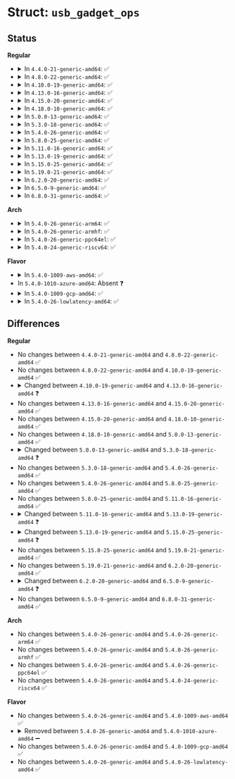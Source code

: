 # Struct: <code>usb_gadget_ops</code>

## Status
<b>Regular</b>
<ul>
<li>
<details>
<summary>In <code>4.4.0-21-generic-amd64</code>: ✅</summary>

```c
struct usb_gadget_ops {
    int (*)(struct usb_gadget *) get_frame;
    int (*)(struct usb_gadget *) wakeup;
    int (*)(struct usb_gadget *, int) set_selfpowered;
    int (*)(struct usb_gadget *, int) vbus_session;
    int (*)(struct usb_gadget *, unsigned int) vbus_draw;
    int (*)(struct usb_gadget *, int) pullup;
    int (*)(struct usb_gadget *, unsigned int, long unsigned int) ioctl;
    void (*)(struct usb_dcd_config_params *) get_config_params;
    int (*)(struct usb_gadget *, struct usb_gadget_driver *) udc_start;
    int (*)(struct usb_gadget *) udc_stop;
    struct usb_ep * (*)(struct usb_gadget *, struct usb_endpoint_descriptor *, struct usb_ss_ep_comp_descriptor *) match_ep;
}
```
</details>
</li>
<li>
<details>
<summary>In <code>4.8.0-22-generic-amd64</code>: ✅</summary>

```c
struct usb_gadget_ops {
    int (*)(struct usb_gadget *) get_frame;
    int (*)(struct usb_gadget *) wakeup;
    int (*)(struct usb_gadget *, int) set_selfpowered;
    int (*)(struct usb_gadget *, int) vbus_session;
    int (*)(struct usb_gadget *, unsigned int) vbus_draw;
    int (*)(struct usb_gadget *, int) pullup;
    int (*)(struct usb_gadget *, unsigned int, long unsigned int) ioctl;
    void (*)(struct usb_dcd_config_params *) get_config_params;
    int (*)(struct usb_gadget *, struct usb_gadget_driver *) udc_start;
    int (*)(struct usb_gadget *) udc_stop;
    struct usb_ep * (*)(struct usb_gadget *, struct usb_endpoint_descriptor *, struct usb_ss_ep_comp_descriptor *) match_ep;
}
```
</details>
</li>
<li>
<details>
<summary>In <code>4.10.0-19-generic-amd64</code>: ✅</summary>

```c
struct usb_gadget_ops {
    int (*)(struct usb_gadget *) get_frame;
    int (*)(struct usb_gadget *) wakeup;
    int (*)(struct usb_gadget *, int) set_selfpowered;
    int (*)(struct usb_gadget *, int) vbus_session;
    int (*)(struct usb_gadget *, unsigned int) vbus_draw;
    int (*)(struct usb_gadget *, int) pullup;
    int (*)(struct usb_gadget *, unsigned int, long unsigned int) ioctl;
    void (*)(struct usb_dcd_config_params *) get_config_params;
    int (*)(struct usb_gadget *, struct usb_gadget_driver *) udc_start;
    int (*)(struct usb_gadget *) udc_stop;
    struct usb_ep * (*)(struct usb_gadget *, struct usb_endpoint_descriptor *, struct usb_ss_ep_comp_descriptor *) match_ep;
}
```
</details>
</li>
<li>
<details>
<summary>In <code>4.13.0-16-generic-amd64</code>: ✅</summary>

```c
struct usb_gadget_ops {
    int (*)(struct usb_gadget *) get_frame;
    int (*)(struct usb_gadget *) wakeup;
    int (*)(struct usb_gadget *, int) set_selfpowered;
    int (*)(struct usb_gadget *, int) vbus_session;
    int (*)(struct usb_gadget *, unsigned int) vbus_draw;
    int (*)(struct usb_gadget *, int) pullup;
    int (*)(struct usb_gadget *, unsigned int, long unsigned int) ioctl;
    void (*)(struct usb_dcd_config_params *) get_config_params;
    int (*)(struct usb_gadget *, struct usb_gadget_driver *) udc_start;
    int (*)(struct usb_gadget *) udc_stop;
    void (*)(struct usb_gadget *, enum usb_device_speed) udc_set_speed;
    struct usb_ep * (*)(struct usb_gadget *, struct usb_endpoint_descriptor *, struct usb_ss_ep_comp_descriptor *) match_ep;
}
```
</details>
</li>
<li>
<details>
<summary>In <code>4.15.0-20-generic-amd64</code>: ✅</summary>

```c
struct usb_gadget_ops {
    int (*)(struct usb_gadget *) get_frame;
    int (*)(struct usb_gadget *) wakeup;
    int (*)(struct usb_gadget *, int) set_selfpowered;
    int (*)(struct usb_gadget *, int) vbus_session;
    int (*)(struct usb_gadget *, unsigned int) vbus_draw;
    int (*)(struct usb_gadget *, int) pullup;
    int (*)(struct usb_gadget *, unsigned int, long unsigned int) ioctl;
    void (*)(struct usb_dcd_config_params *) get_config_params;
    int (*)(struct usb_gadget *, struct usb_gadget_driver *) udc_start;
    int (*)(struct usb_gadget *) udc_stop;
    void (*)(struct usb_gadget *, enum usb_device_speed) udc_set_speed;
    struct usb_ep * (*)(struct usb_gadget *, struct usb_endpoint_descriptor *, struct usb_ss_ep_comp_descriptor *) match_ep;
}
```
</details>
</li>
<li>
<details>
<summary>In <code>4.18.0-10-generic-amd64</code>: ✅</summary>

```c
struct usb_gadget_ops {
    int (*)(struct usb_gadget *) get_frame;
    int (*)(struct usb_gadget *) wakeup;
    int (*)(struct usb_gadget *, int) set_selfpowered;
    int (*)(struct usb_gadget *, int) vbus_session;
    int (*)(struct usb_gadget *, unsigned int) vbus_draw;
    int (*)(struct usb_gadget *, int) pullup;
    int (*)(struct usb_gadget *, unsigned int, long unsigned int) ioctl;
    void (*)(struct usb_dcd_config_params *) get_config_params;
    int (*)(struct usb_gadget *, struct usb_gadget_driver *) udc_start;
    int (*)(struct usb_gadget *) udc_stop;
    void (*)(struct usb_gadget *, enum usb_device_speed) udc_set_speed;
    struct usb_ep * (*)(struct usb_gadget *, struct usb_endpoint_descriptor *, struct usb_ss_ep_comp_descriptor *) match_ep;
}
```
</details>
</li>
<li>
<details>
<summary>In <code>5.0.0-13-generic-amd64</code>: ✅</summary>

```c
struct usb_gadget_ops {
    int (*)(struct usb_gadget *) get_frame;
    int (*)(struct usb_gadget *) wakeup;
    int (*)(struct usb_gadget *, int) set_selfpowered;
    int (*)(struct usb_gadget *, int) vbus_session;
    int (*)(struct usb_gadget *, unsigned int) vbus_draw;
    int (*)(struct usb_gadget *, int) pullup;
    int (*)(struct usb_gadget *, unsigned int, long unsigned int) ioctl;
    void (*)(struct usb_dcd_config_params *) get_config_params;
    int (*)(struct usb_gadget *, struct usb_gadget_driver *) udc_start;
    int (*)(struct usb_gadget *) udc_stop;
    void (*)(struct usb_gadget *, enum usb_device_speed) udc_set_speed;
    struct usb_ep * (*)(struct usb_gadget *, struct usb_endpoint_descriptor *, struct usb_ss_ep_comp_descriptor *) match_ep;
}
```
</details>
</li>
<li>
<details>
<summary>In <code>5.3.0-18-generic-amd64</code>: ✅</summary>

```c
struct usb_gadget_ops {
    int (*)(struct usb_gadget *) get_frame;
    int (*)(struct usb_gadget *) wakeup;
    int (*)(struct usb_gadget *, int) set_selfpowered;
    int (*)(struct usb_gadget *, int) vbus_session;
    int (*)(struct usb_gadget *, unsigned int) vbus_draw;
    int (*)(struct usb_gadget *, int) pullup;
    int (*)(struct usb_gadget *, unsigned int, long unsigned int) ioctl;
    void (*)(struct usb_gadget *, struct usb_dcd_config_params *) get_config_params;
    int (*)(struct usb_gadget *, struct usb_gadget_driver *) udc_start;
    int (*)(struct usb_gadget *) udc_stop;
    void (*)(struct usb_gadget *, enum usb_device_speed) udc_set_speed;
    struct usb_ep * (*)(struct usb_gadget *, struct usb_endpoint_descriptor *, struct usb_ss_ep_comp_descriptor *) match_ep;
}
```
</details>
</li>
<li>
<details>
<summary>In <code>5.4.0-26-generic-amd64</code>: ✅</summary>

```c
struct usb_gadget_ops {
    int (*)(struct usb_gadget *) get_frame;
    int (*)(struct usb_gadget *) wakeup;
    int (*)(struct usb_gadget *, int) set_selfpowered;
    int (*)(struct usb_gadget *, int) vbus_session;
    int (*)(struct usb_gadget *, unsigned int) vbus_draw;
    int (*)(struct usb_gadget *, int) pullup;
    int (*)(struct usb_gadget *, unsigned int, long unsigned int) ioctl;
    void (*)(struct usb_gadget *, struct usb_dcd_config_params *) get_config_params;
    int (*)(struct usb_gadget *, struct usb_gadget_driver *) udc_start;
    int (*)(struct usb_gadget *) udc_stop;
    void (*)(struct usb_gadget *, enum usb_device_speed) udc_set_speed;
    struct usb_ep * (*)(struct usb_gadget *, struct usb_endpoint_descriptor *, struct usb_ss_ep_comp_descriptor *) match_ep;
}
```
</details>
</li>
<li>
<details>
<summary>In <code>5.8.0-25-generic-amd64</code>: ✅</summary>

```c
struct usb_gadget_ops {
    int (*)(struct usb_gadget *) get_frame;
    int (*)(struct usb_gadget *) wakeup;
    int (*)(struct usb_gadget *, int) set_selfpowered;
    int (*)(struct usb_gadget *, int) vbus_session;
    int (*)(struct usb_gadget *, unsigned int) vbus_draw;
    int (*)(struct usb_gadget *, int) pullup;
    int (*)(struct usb_gadget *, unsigned int, long unsigned int) ioctl;
    void (*)(struct usb_gadget *, struct usb_dcd_config_params *) get_config_params;
    int (*)(struct usb_gadget *, struct usb_gadget_driver *) udc_start;
    int (*)(struct usb_gadget *) udc_stop;
    void (*)(struct usb_gadget *, enum usb_device_speed) udc_set_speed;
    struct usb_ep * (*)(struct usb_gadget *, struct usb_endpoint_descriptor *, struct usb_ss_ep_comp_descriptor *) match_ep;
}
```
</details>
</li>
<li>
<details>
<summary>In <code>5.11.0-16-generic-amd64</code>: ✅</summary>

```c
struct usb_gadget_ops {
    int (*)(struct usb_gadget *) get_frame;
    int (*)(struct usb_gadget *) wakeup;
    int (*)(struct usb_gadget *, int) set_selfpowered;
    int (*)(struct usb_gadget *, int) vbus_session;
    int (*)(struct usb_gadget *, unsigned int) vbus_draw;
    int (*)(struct usb_gadget *, int) pullup;
    int (*)(struct usb_gadget *, unsigned int, long unsigned int) ioctl;
    void (*)(struct usb_gadget *, struct usb_dcd_config_params *) get_config_params;
    int (*)(struct usb_gadget *, struct usb_gadget_driver *) udc_start;
    int (*)(struct usb_gadget *) udc_stop;
    void (*)(struct usb_gadget *, enum usb_device_speed) udc_set_speed;
    struct usb_ep * (*)(struct usb_gadget *, struct usb_endpoint_descriptor *, struct usb_ss_ep_comp_descriptor *) match_ep;
}
```
</details>
</li>
<li>
<details>
<summary>In <code>5.13.0-19-generic-amd64</code>: ✅</summary>

```c
struct usb_gadget_ops {
    int (*)(struct usb_gadget *) get_frame;
    int (*)(struct usb_gadget *) wakeup;
    int (*)(struct usb_gadget *, int) set_selfpowered;
    int (*)(struct usb_gadget *, int) vbus_session;
    int (*)(struct usb_gadget *, unsigned int) vbus_draw;
    int (*)(struct usb_gadget *, int) pullup;
    int (*)(struct usb_gadget *, unsigned int, long unsigned int) ioctl;
    void (*)(struct usb_gadget *, struct usb_dcd_config_params *) get_config_params;
    int (*)(struct usb_gadget *, struct usb_gadget_driver *) udc_start;
    int (*)(struct usb_gadget *) udc_stop;
    void (*)(struct usb_gadget *, enum usb_device_speed) udc_set_speed;
    void (*)(struct usb_gadget *, enum usb_ssp_rate) udc_set_ssp_rate;
    struct usb_ep * (*)(struct usb_gadget *, struct usb_endpoint_descriptor *, struct usb_ss_ep_comp_descriptor *) match_ep;
}
```
</details>
</li>
<li>
<details>
<summary>In <code>5.15.0-25-generic-amd64</code>: ✅</summary>

```c
struct usb_gadget_ops {
    int (*)(struct usb_gadget *) get_frame;
    int (*)(struct usb_gadget *) wakeup;
    int (*)(struct usb_gadget *, int) set_selfpowered;
    int (*)(struct usb_gadget *, int) vbus_session;
    int (*)(struct usb_gadget *, unsigned int) vbus_draw;
    int (*)(struct usb_gadget *, int) pullup;
    int (*)(struct usb_gadget *, unsigned int, long unsigned int) ioctl;
    void (*)(struct usb_gadget *, struct usb_dcd_config_params *) get_config_params;
    int (*)(struct usb_gadget *, struct usb_gadget_driver *) udc_start;
    int (*)(struct usb_gadget *) udc_stop;
    void (*)(struct usb_gadget *, enum usb_device_speed) udc_set_speed;
    void (*)(struct usb_gadget *, enum usb_ssp_rate) udc_set_ssp_rate;
    void (*)(struct usb_gadget *, bool) udc_async_callbacks;
    struct usb_ep * (*)(struct usb_gadget *, struct usb_endpoint_descriptor *, struct usb_ss_ep_comp_descriptor *) match_ep;
    int (*)(struct usb_gadget *) check_config;
}
```
</details>
</li>
<li>
<details>
<summary>In <code>5.19.0-21-generic-amd64</code>: ✅</summary>

```c
struct usb_gadget_ops {
    int (*)(struct usb_gadget *) get_frame;
    int (*)(struct usb_gadget *) wakeup;
    int (*)(struct usb_gadget *, int) set_selfpowered;
    int (*)(struct usb_gadget *, int) vbus_session;
    int (*)(struct usb_gadget *, unsigned int) vbus_draw;
    int (*)(struct usb_gadget *, int) pullup;
    int (*)(struct usb_gadget *, unsigned int, long unsigned int) ioctl;
    void (*)(struct usb_gadget *, struct usb_dcd_config_params *) get_config_params;
    int (*)(struct usb_gadget *, struct usb_gadget_driver *) udc_start;
    int (*)(struct usb_gadget *) udc_stop;
    void (*)(struct usb_gadget *, enum usb_device_speed) udc_set_speed;
    void (*)(struct usb_gadget *, enum usb_ssp_rate) udc_set_ssp_rate;
    void (*)(struct usb_gadget *, bool) udc_async_callbacks;
    struct usb_ep * (*)(struct usb_gadget *, struct usb_endpoint_descriptor *, struct usb_ss_ep_comp_descriptor *) match_ep;
    int (*)(struct usb_gadget *) check_config;
}
```
</details>
</li>
<li>
<details>
<summary>In <code>6.2.0-20-generic-amd64</code>: ✅</summary>

```c
struct usb_gadget_ops {
    int (*)(struct usb_gadget *) get_frame;
    int (*)(struct usb_gadget *) wakeup;
    int (*)(struct usb_gadget *, int) set_selfpowered;
    int (*)(struct usb_gadget *, int) vbus_session;
    int (*)(struct usb_gadget *, unsigned int) vbus_draw;
    int (*)(struct usb_gadget *, int) pullup;
    int (*)(struct usb_gadget *, unsigned int, long unsigned int) ioctl;
    void (*)(struct usb_gadget *, struct usb_dcd_config_params *) get_config_params;
    int (*)(struct usb_gadget *, struct usb_gadget_driver *) udc_start;
    int (*)(struct usb_gadget *) udc_stop;
    void (*)(struct usb_gadget *, enum usb_device_speed) udc_set_speed;
    void (*)(struct usb_gadget *, enum usb_ssp_rate) udc_set_ssp_rate;
    void (*)(struct usb_gadget *, bool) udc_async_callbacks;
    struct usb_ep * (*)(struct usb_gadget *, struct usb_endpoint_descriptor *, struct usb_ss_ep_comp_descriptor *) match_ep;
    int (*)(struct usb_gadget *) check_config;
}
```
</details>
</li>
<li>
<details>
<summary>In <code>6.5.0-9-generic-amd64</code>: ✅</summary>

```c
struct usb_gadget_ops {
    int (*)(struct usb_gadget *) get_frame;
    int (*)(struct usb_gadget *) wakeup;
    int (*)(struct usb_gadget *, int) func_wakeup;
    int (*)(struct usb_gadget *, int) set_remote_wakeup;
    int (*)(struct usb_gadget *, int) set_selfpowered;
    int (*)(struct usb_gadget *, int) vbus_session;
    int (*)(struct usb_gadget *, unsigned int) vbus_draw;
    int (*)(struct usb_gadget *, int) pullup;
    int (*)(struct usb_gadget *, unsigned int, long unsigned int) ioctl;
    void (*)(struct usb_gadget *, struct usb_dcd_config_params *) get_config_params;
    int (*)(struct usb_gadget *, struct usb_gadget_driver *) udc_start;
    int (*)(struct usb_gadget *) udc_stop;
    void (*)(struct usb_gadget *, enum usb_device_speed) udc_set_speed;
    void (*)(struct usb_gadget *, enum usb_ssp_rate) udc_set_ssp_rate;
    void (*)(struct usb_gadget *, bool) udc_async_callbacks;
    struct usb_ep * (*)(struct usb_gadget *, struct usb_endpoint_descriptor *, struct usb_ss_ep_comp_descriptor *) match_ep;
    int (*)(struct usb_gadget *) check_config;
}
```
</details>
</li>
<li>
<details>
<summary>In <code>6.8.0-31-generic-amd64</code>: ✅</summary>

```c
struct usb_gadget_ops {
    int (*)(struct usb_gadget *) get_frame;
    int (*)(struct usb_gadget *) wakeup;
    int (*)(struct usb_gadget *, int) func_wakeup;
    int (*)(struct usb_gadget *, int) set_remote_wakeup;
    int (*)(struct usb_gadget *, int) set_selfpowered;
    int (*)(struct usb_gadget *, int) vbus_session;
    int (*)(struct usb_gadget *, unsigned int) vbus_draw;
    int (*)(struct usb_gadget *, int) pullup;
    int (*)(struct usb_gadget *, unsigned int, long unsigned int) ioctl;
    void (*)(struct usb_gadget *, struct usb_dcd_config_params *) get_config_params;
    int (*)(struct usb_gadget *, struct usb_gadget_driver *) udc_start;
    int (*)(struct usb_gadget *) udc_stop;
    void (*)(struct usb_gadget *, enum usb_device_speed) udc_set_speed;
    void (*)(struct usb_gadget *, enum usb_ssp_rate) udc_set_ssp_rate;
    void (*)(struct usb_gadget *, bool) udc_async_callbacks;
    struct usb_ep * (*)(struct usb_gadget *, struct usb_endpoint_descriptor *, struct usb_ss_ep_comp_descriptor *) match_ep;
    int (*)(struct usb_gadget *) check_config;
}
```
</details>
</li>
</ul>
<b>Arch</b>
<ul>
<li>
<details>
<summary>In <code>5.4.0-26-generic-arm64</code>: ✅</summary>

```c
struct usb_gadget_ops {
    int (*)(struct usb_gadget *) get_frame;
    int (*)(struct usb_gadget *) wakeup;
    int (*)(struct usb_gadget *, int) set_selfpowered;
    int (*)(struct usb_gadget *, int) vbus_session;
    int (*)(struct usb_gadget *, unsigned int) vbus_draw;
    int (*)(struct usb_gadget *, int) pullup;
    int (*)(struct usb_gadget *, unsigned int, long unsigned int) ioctl;
    void (*)(struct usb_gadget *, struct usb_dcd_config_params *) get_config_params;
    int (*)(struct usb_gadget *, struct usb_gadget_driver *) udc_start;
    int (*)(struct usb_gadget *) udc_stop;
    void (*)(struct usb_gadget *, enum usb_device_speed) udc_set_speed;
    struct usb_ep * (*)(struct usb_gadget *, struct usb_endpoint_descriptor *, struct usb_ss_ep_comp_descriptor *) match_ep;
}
```
</details>
</li>
<li>
<details>
<summary>In <code>5.4.0-26-generic-armhf</code>: ✅</summary>

```c
struct usb_gadget_ops {
    int (*)(struct usb_gadget *) get_frame;
    int (*)(struct usb_gadget *) wakeup;
    int (*)(struct usb_gadget *, int) set_selfpowered;
    int (*)(struct usb_gadget *, int) vbus_session;
    int (*)(struct usb_gadget *, unsigned int) vbus_draw;
    int (*)(struct usb_gadget *, int) pullup;
    int (*)(struct usb_gadget *, unsigned int, long unsigned int) ioctl;
    void (*)(struct usb_gadget *, struct usb_dcd_config_params *) get_config_params;
    int (*)(struct usb_gadget *, struct usb_gadget_driver *) udc_start;
    int (*)(struct usb_gadget *) udc_stop;
    void (*)(struct usb_gadget *, enum usb_device_speed) udc_set_speed;
    struct usb_ep * (*)(struct usb_gadget *, struct usb_endpoint_descriptor *, struct usb_ss_ep_comp_descriptor *) match_ep;
}
```
</details>
</li>
<li>
<details>
<summary>In <code>5.4.0-26-generic-ppc64el</code>: ✅</summary>

```c
struct usb_gadget_ops {
    int (*)(struct usb_gadget *) get_frame;
    int (*)(struct usb_gadget *) wakeup;
    int (*)(struct usb_gadget *, int) set_selfpowered;
    int (*)(struct usb_gadget *, int) vbus_session;
    int (*)(struct usb_gadget *, unsigned int) vbus_draw;
    int (*)(struct usb_gadget *, int) pullup;
    int (*)(struct usb_gadget *, unsigned int, long unsigned int) ioctl;
    void (*)(struct usb_gadget *, struct usb_dcd_config_params *) get_config_params;
    int (*)(struct usb_gadget *, struct usb_gadget_driver *) udc_start;
    int (*)(struct usb_gadget *) udc_stop;
    void (*)(struct usb_gadget *, enum usb_device_speed) udc_set_speed;
    struct usb_ep * (*)(struct usb_gadget *, struct usb_endpoint_descriptor *, struct usb_ss_ep_comp_descriptor *) match_ep;
}
```
</details>
</li>
<li>
<details>
<summary>In <code>5.4.0-24-generic-riscv64</code>: ✅</summary>

```c
struct usb_gadget_ops {
    int (*)(struct usb_gadget *) get_frame;
    int (*)(struct usb_gadget *) wakeup;
    int (*)(struct usb_gadget *, int) set_selfpowered;
    int (*)(struct usb_gadget *, int) vbus_session;
    int (*)(struct usb_gadget *, unsigned int) vbus_draw;
    int (*)(struct usb_gadget *, int) pullup;
    int (*)(struct usb_gadget *, unsigned int, long unsigned int) ioctl;
    void (*)(struct usb_gadget *, struct usb_dcd_config_params *) get_config_params;
    int (*)(struct usb_gadget *, struct usb_gadget_driver *) udc_start;
    int (*)(struct usb_gadget *) udc_stop;
    void (*)(struct usb_gadget *, enum usb_device_speed) udc_set_speed;
    struct usb_ep * (*)(struct usb_gadget *, struct usb_endpoint_descriptor *, struct usb_ss_ep_comp_descriptor *) match_ep;
}
```
</details>
</li>
</ul>
<b>Flavor</b>
<ul>
<li>
<details>
<summary>In <code>5.4.0-1009-aws-amd64</code>: ✅</summary>

```c
struct usb_gadget_ops {
    int (*)(struct usb_gadget *) get_frame;
    int (*)(struct usb_gadget *) wakeup;
    int (*)(struct usb_gadget *, int) set_selfpowered;
    int (*)(struct usb_gadget *, int) vbus_session;
    int (*)(struct usb_gadget *, unsigned int) vbus_draw;
    int (*)(struct usb_gadget *, int) pullup;
    int (*)(struct usb_gadget *, unsigned int, long unsigned int) ioctl;
    void (*)(struct usb_gadget *, struct usb_dcd_config_params *) get_config_params;
    int (*)(struct usb_gadget *, struct usb_gadget_driver *) udc_start;
    int (*)(struct usb_gadget *) udc_stop;
    void (*)(struct usb_gadget *, enum usb_device_speed) udc_set_speed;
    struct usb_ep * (*)(struct usb_gadget *, struct usb_endpoint_descriptor *, struct usb_ss_ep_comp_descriptor *) match_ep;
}
```
</details>
</li>
<li>
In <code>5.4.0-1010-azure-amd64</code>: Absent ❓
</li>
<li>
<details>
<summary>In <code>5.4.0-1009-gcp-amd64</code>: ✅</summary>

```c
struct usb_gadget_ops {
    int (*)(struct usb_gadget *) get_frame;
    int (*)(struct usb_gadget *) wakeup;
    int (*)(struct usb_gadget *, int) set_selfpowered;
    int (*)(struct usb_gadget *, int) vbus_session;
    int (*)(struct usb_gadget *, unsigned int) vbus_draw;
    int (*)(struct usb_gadget *, int) pullup;
    int (*)(struct usb_gadget *, unsigned int, long unsigned int) ioctl;
    void (*)(struct usb_gadget *, struct usb_dcd_config_params *) get_config_params;
    int (*)(struct usb_gadget *, struct usb_gadget_driver *) udc_start;
    int (*)(struct usb_gadget *) udc_stop;
    void (*)(struct usb_gadget *, enum usb_device_speed) udc_set_speed;
    struct usb_ep * (*)(struct usb_gadget *, struct usb_endpoint_descriptor *, struct usb_ss_ep_comp_descriptor *) match_ep;
}
```
</details>
</li>
<li>
<details>
<summary>In <code>5.4.0-26-lowlatency-amd64</code>: ✅</summary>

```c
struct usb_gadget_ops {
    int (*)(struct usb_gadget *) get_frame;
    int (*)(struct usb_gadget *) wakeup;
    int (*)(struct usb_gadget *, int) set_selfpowered;
    int (*)(struct usb_gadget *, int) vbus_session;
    int (*)(struct usb_gadget *, unsigned int) vbus_draw;
    int (*)(struct usb_gadget *, int) pullup;
    int (*)(struct usb_gadget *, unsigned int, long unsigned int) ioctl;
    void (*)(struct usb_gadget *, struct usb_dcd_config_params *) get_config_params;
    int (*)(struct usb_gadget *, struct usb_gadget_driver *) udc_start;
    int (*)(struct usb_gadget *) udc_stop;
    void (*)(struct usb_gadget *, enum usb_device_speed) udc_set_speed;
    struct usb_ep * (*)(struct usb_gadget *, struct usb_endpoint_descriptor *, struct usb_ss_ep_comp_descriptor *) match_ep;
}
```
</details>
</li>
</ul>

## Differences
<b>Regular</b>
<ul>
<li>
No changes between <code>4.4.0-21-generic-amd64</code> and <code>4.8.0-22-generic-amd64</code> ✅
</li>
<li>
No changes between <code>4.8.0-22-generic-amd64</code> and <code>4.10.0-19-generic-amd64</code> ✅
</li>
<li>
<details>
<summary>Changed between <code>4.10.0-19-generic-amd64</code> and <code>4.13.0-16-generic-amd64</code> ❓</summary>
<ul>
<li>
<b>Field added. </b>
<code>void (*)(struct usb_gadget *, enum usb_device_speed) udc_set_speed</code>
</li>
</ul>
</details>
</li>
<li>
No changes between <code>4.13.0-16-generic-amd64</code> and <code>4.15.0-20-generic-amd64</code> ✅
</li>
<li>
No changes between <code>4.15.0-20-generic-amd64</code> and <code>4.18.0-10-generic-amd64</code> ✅
</li>
<li>
No changes between <code>4.18.0-10-generic-amd64</code> and <code>5.0.0-13-generic-amd64</code> ✅
</li>
<li>
<details>
<summary>Changed between <code>5.0.0-13-generic-amd64</code> and <code>5.3.0-18-generic-amd64</code> ❓</summary>
<ul>
<li>
<b>Field type changed. </b>
<code>void (*)(struct usb_dcd_config_params *) get_config_params</code> ➡️ <code>void (*)(struct usb_gadget *, struct usb_dcd_config_params *) get_config_params</code>
</li>
</ul>
</details>
</li>
<li>
No changes between <code>5.3.0-18-generic-amd64</code> and <code>5.4.0-26-generic-amd64</code> ✅
</li>
<li>
No changes between <code>5.4.0-26-generic-amd64</code> and <code>5.8.0-25-generic-amd64</code> ✅
</li>
<li>
No changes between <code>5.8.0-25-generic-amd64</code> and <code>5.11.0-16-generic-amd64</code> ✅
</li>
<li>
<details>
<summary>Changed between <code>5.11.0-16-generic-amd64</code> and <code>5.13.0-19-generic-amd64</code> ❓</summary>
<ul>
<li>
<b>Field added. </b>
<code>void (*)(struct usb_gadget *, enum usb_ssp_rate) udc_set_ssp_rate</code>
</li>
</ul>
</details>
</li>
<li>
<details>
<summary>Changed between <code>5.13.0-19-generic-amd64</code> and <code>5.15.0-25-generic-amd64</code> ❓</summary>
<ul>
<li>
<b>Field added. </b>
<code>void (*)(struct usb_gadget *, bool) udc_async_callbacks</code>
</li>
<li>
<b>Field added. </b>
<code>int (*)(struct usb_gadget *) check_config</code>
</li>
</ul>
</details>
</li>
<li>
No changes between <code>5.15.0-25-generic-amd64</code> and <code>5.19.0-21-generic-amd64</code> ✅
</li>
<li>
No changes between <code>5.19.0-21-generic-amd64</code> and <code>6.2.0-20-generic-amd64</code> ✅
</li>
<li>
<details>
<summary>Changed between <code>6.2.0-20-generic-amd64</code> and <code>6.5.0-9-generic-amd64</code> ❓</summary>
<ul>
<li>
<b>Field added. </b>
<code>int (*)(struct usb_gadget *, int) func_wakeup</code>
</li>
<li>
<b>Field added. </b>
<code>int (*)(struct usb_gadget *, int) set_remote_wakeup</code>
</li>
</ul>
</details>
</li>
<li>
No changes between <code>6.5.0-9-generic-amd64</code> and <code>6.8.0-31-generic-amd64</code> ✅
</li>
</ul>
<b>Arch</b>
<ul>
<li>
No changes between <code>5.4.0-26-generic-amd64</code> and <code>5.4.0-26-generic-arm64</code> ✅
</li>
<li>
No changes between <code>5.4.0-26-generic-amd64</code> and <code>5.4.0-26-generic-armhf</code> ✅
</li>
<li>
No changes between <code>5.4.0-26-generic-amd64</code> and <code>5.4.0-26-generic-ppc64el</code> ✅
</li>
<li>
No changes between <code>5.4.0-26-generic-amd64</code> and <code>5.4.0-24-generic-riscv64</code> ✅
</li>
</ul>
<b>Flavor</b>
<ul>
<li>
No changes between <code>5.4.0-26-generic-amd64</code> and <code>5.4.0-1009-aws-amd64</code> ✅
</li>
<li>
<details>
<summary>Removed between <code>5.4.0-26-generic-amd64</code> and <code>5.4.0-1010-azure-amd64</code> ➖</summary>

```c
struct usb_gadget_ops {
    int (*)(struct usb_gadget *) get_frame;
    int (*)(struct usb_gadget *) wakeup;
    int (*)(struct usb_gadget *, int) set_selfpowered;
    int (*)(struct usb_gadget *, int) vbus_session;
    int (*)(struct usb_gadget *, unsigned int) vbus_draw;
    int (*)(struct usb_gadget *, int) pullup;
    int (*)(struct usb_gadget *, unsigned int, long unsigned int) ioctl;
    void (*)(struct usb_gadget *, struct usb_dcd_config_params *) get_config_params;
    int (*)(struct usb_gadget *, struct usb_gadget_driver *) udc_start;
    int (*)(struct usb_gadget *) udc_stop;
    void (*)(struct usb_gadget *, enum usb_device_speed) udc_set_speed;
    struct usb_ep * (*)(struct usb_gadget *, struct usb_endpoint_descriptor *, struct usb_ss_ep_comp_descriptor *) match_ep;
}
```
</details>
</li>
<li>
No changes between <code>5.4.0-26-generic-amd64</code> and <code>5.4.0-1009-gcp-amd64</code> ✅
</li>
<li>
No changes between <code>5.4.0-26-generic-amd64</code> and <code>5.4.0-26-lowlatency-amd64</code> ✅
</li>
</ul>
